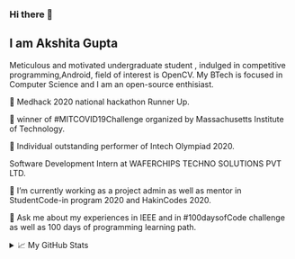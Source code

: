 ###          Hi there 👋

## I am Akshita Gupta

Meticulous and motivated undergraduate student , indulged in competitive programming,Android, field of interest is OpenCV. 
My BTech is focused in Computer Science and I am an open-source enthisiast.

🥇 Medhack 2020 national hackathon Runner Up.

🥇 winner of #MITCOVID19Challenge organized by Massachusetts Institute of Technology. 

🥇 Individual outstanding performer of Intech Olympiad 2020.

Software Development Intern at WAFERCHIPS TECHNO SOLUTIONS PVT LTD.

🔭 I’m currently working as a project admin as well as mentor in StudentCode-in program 2020 and HakinCodes 2020.

💬 Ask me about my experiences in IEEE and in #100daysofCode challenge as well as 100 days of programming learning path.

<details>
<summary>📈 My GitHub Stats</summary>
 
### Connect with me!
[<img src="https://img.shields.io/badge/linkedin-%230077B5.svg?&style=for-the-badge&logo=linkedin&logoColor=white" />](https://www.linkedin.com/in/akshita-gupta-a4a895187/) [<img src = "https://img.shields.io/badge/twitter-%2320A1F1.svg?&style=for-the-badge&logo=twitter&logoColor=white">](https://twitter.com/Akshita_archer/)
[<img src="https://img.shields.io/badge/medium-%23292929.svg?&style=for-the-badge&logo=medium&logoColor=white" />](https://medium.com/@akshitagupta15june)   [<img src="https://img.shields.io/badge/BLOGS-%23292929.svg?&style=for-the-badge&logo=BLOGS&logoColor=white" />](https://akshita1506.home.blog) 

        
 ⚡ Fun fact about me: ✨ I love coding+eating+repeating✨ 
 
 #### eat(); sleep(); code(); repeat();

![](https://visitor-badge.glitch.me/badge?page_id=akshitagupta15june.akshitagupta15june)

📊 **This Week I Spent My Time On:**
<!--START_SECTION:waka-->
```text
C++          16 hrs          ██████████████▓░░░░░░░░░░   58.77 % 
Markdown     4 hrs 59 mins   ████▓░░░░░░░░░░░░░░░░░░░░   18.33 % 
JavaScript   3 hrs 35 mins   ███▒░░░░░░░░░░░░░░░░░░░░░   13.19 % 
HTML         1 hr 27 mins    █▒░░░░░░░░░░░░░░░░░░░░░░░   05.37 % 
YAML         28 mins         ▒░░░░░░░░░░░░░░░░░░░░░░░░   01.76 % 
```
<!--END_SECTION:waka-->
<p align="center"> <img src="https://github-readme-stats.vercel.app/api?username=akshitagupta15june&show_icons=true&theme=gotham" alt="akshitagupta15june" />

</details>

